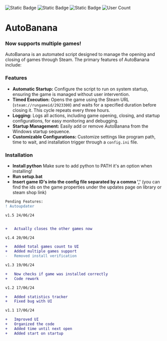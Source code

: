![Static Badge](https://img.shields.io/badge/Version-v1.5-8ebff1?style=for-the-badge&logo=v)
![Static Badge](https://img.shields.io/badge/Language-python-3776ab?style=for-the-badge&logo=python)
![Static Badge](https://img.shields.io/badge/Made%20by-Beelzebub2-851ebc?style=for-the-badge)
![User Count](https://img.shields.io/badge/Total%20Users-129-green?style=for-the-badge)

# AutoBanana  
### Now supports multiple games!

AutoBanana is an automated script designed to manage the opening and closing of games through Steam. The primary features of AutoBanana include:

### Features
- **Automatic Startup:** Configure the script to run on system startup, ensuring the game is managed without user intervention.
- **Timed Execution:** Opens the game using the Steam URL (`steam://rungameid/2923300`) and waits for a specified duration before closing it. This cycle repeats every three hours.
- **Logging:** Logs all actions, including game opening, closing, and startup configurations, for easy monitoring and debugging.
- **Startup Management:** Easily add or remove AutoBanana from the Windows startup sequence.
- **Customizable Configurations:** Customize settings like program path, time to wait, and installation trigger through a `config.ini` file.

### Installation

- **Install python**  Make sure to add python to PATH it's an option when installing!
- **Run setup.bat**
- **Insert game ID's into the config file separated by a comma ','** (you can find the ids on the game properties under the updates page on library or steam shop link)

```diff
Pending Features:
! Autoupdater

v1.5 24/06/24


+   Actually closes the other games now

v1.4 20/06/24

+   Added total games count to UI
+   Added multiple games support
-   Removed install verification

v1.3 19/06/24

+   Now checks if game was installed correctly
+   Code rework

v1.2 17/06/24

+   Added statistics tracker
+   Fixed bug with UI

v1.1 17/06/24

+   Improved UI
+   Organized the code
+   Added time until next open
+   Added start on startup


```
